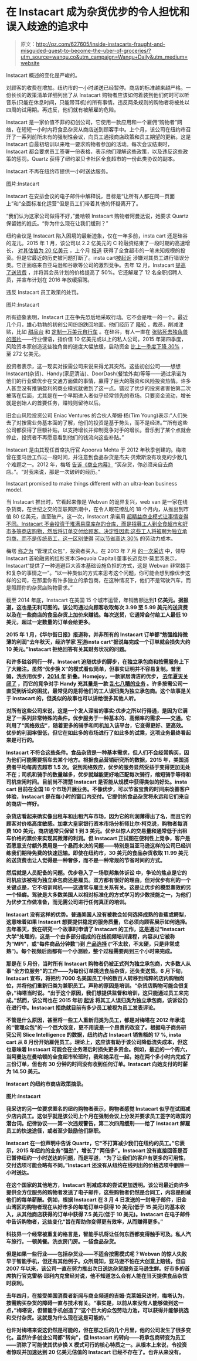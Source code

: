 # 在 Instacart 成为杂货优步的令人担忧和误入歧途的追求中

> 原文：<http://qz.com/627605/inside-instacarts-fraught-and-misguided-quest-to-become-the-uber-of-groceries/?utm_source=wanqu.co&utm_campaign=Wanqu+Daily&utm_medium=website>

Instacart 概述的变化是严峻的。

对顾客的收费在增加。纽约市的一小时递送已经暂停。商店的标准越来越严格。一份长长的政策清单详细列出了从 Instacart 购物者应该如何着装到他们何时可以听音乐(只能在休息时间，只能带耳机)的所有事情。违反两条规则的购物者将被处以四周的试用期。再违反，他们就有被解雇的危险。

Instacart 是一家价值不菲的初创公司，它使用一款应用和一个雇佣“购物者”网络，在短短一小时内将食品杂货从商店送到顾客手中。上个月，该公司在纽约市召开了一系列前所未有的强制性会议，向员工通报商店政策和员工期望的更新。这是 Instacart 自最初培训以来唯一要求购物者参加的活动。每次会议结束时，Instacart 都会要求员工签署一份表格，表示他们理解这些政策，以及违反这些政策的惩罚。Quartz 获得了纽约翠贝卡社区全食超市的一份此类协议的副本。



Instacart 不再在纽约市提供一小时送达服务。

图片:Instacart



Instacart 在安排会议的电子邮件中解释说，目标是“让所有人都在同一页面上”和“全面标准化运营”但是员工们带着其他的怀疑离开了。

“我们认为这家公司做得不好，”曼哈顿 Instacart 购物者阿曼达说，她要求 Quartz 保留她的姓氏。“你为什么现在让我们缓刑？”

纽约会议是 Instacart 陷入困境的最新迹象，仅在一年多前，insta cart 还是硅谷的宠儿。2015 年 1 月，该公司以 2.2 亿美元的 C 轮融资结束了一段时期的高速增长， [对其估值为 20 亿美元](http://bits.blogs.nytimes.com/2015/01/12/instacart-a-grocery-delivery-start-up-raises-220-million/) ，上个月 [报道](http://recode.net/2016/02/23/whole-foods-to-invest-in-instacart-signs-new-multi-year-delivery-deal/) 获得了全食超市的一笔未知规模的投资。但是它最近的历史被问题打断了。insta cart[被起诉](http://fortune.com/2015/03/18/lawsuit-claims-instacart-personal-shoppers-should-be-classified-as-employees/) 涉嫌对其员工进行错误分类。它正面临来自亚马逊和谷歌等公司的激烈竞争。去年 12 月，Instacart [提高了送货费](https://news.instacart.com/2015/12/29/weve-updated-our-delivery-prices/) ，并将其会员计划的价格提高了 50%。它还解雇了 12 名全职招聘人员，并宣布计划在 2016 年放缓招聘。



违反 Instacart 员工政策的处罚。

图片:Instacart



所有迹象表明，Instacart 正在争先恐后地采取行动。它不会是唯一的一个。最近几个月，雄心勃勃的初创公司纷纷跌回地面。他们经历了 [降轮](https://www.cbinsights.com/research-downround-tracker) ，裁员，削减津贴，比如 [甜品台](http://www.wsj.com/articles/for-silicon-valley-the-hangover-begins-1455930769) 和 [定制一万美元自行车](http://www.nytimes.com/2016/02/22/technology/caution-rebuffed-unicorns-and-other-start-ups-fixate-on-rainbows.html) 。在硅谷，有人一直在 [张贴死去独角兽的图片](http://qz.com/623952/palantir-flyers-dead-unicorns-silicon-valley/)——行业俚语，指价值 10 亿美元或以上的私人公司。2015 年第四季度，风险资本家创造这些独角兽的速度大幅放缓，启动资金 [比上一季度下降 30%](https://www.cbinsights.com/blog/venture-capital-fall/) ，至 272 亿美元。

投资者表示，这一现实对按需公司来说来得尤其突然。这些初创公司——想想 Instacart(杂货)、Handy(家庭清洁)、DoorDash(餐馆外卖)等等——通过承诺为他们的行业做优步在交通方面做的事情，赢得了巨大的融资和风险投资热情。许多人甚至没有推销盈利的商业模式就做到了这一点。错过了优步的投资者害怕第二次被落在后面，尤其是在一个早期进入者似乎经常领先的市场。只要资金流动，增长就是创始人的首要任务，赚钱则留待以后。

旧金山风险投资公司 Eniac Ventures 的合伙人蒂姆·杨(Tim Young)表示:“人们失去了对按需业务基本面的了解，他们的投资是基于势头，而不是经济。”“所有这些公司都获得了巨额补贴，以支持增长并抑制竞争对手的增长。音乐到了某个点就会停止，投资者不再愿意看到他们的钱流向这些补贴。”

Instacart 是由其现任首席执行官 Apoorva Mehta 于 2012 年秋季创建的。梅塔曾在亚马逊工作过一段时间，并注意到食品杂货是杰夫·贝索斯没有攻克的少数几个难题之一。2012 年，梅塔 [告诉《商业内幕》](http://www.businessinsider.com/instacart-is-a-new-startup-thats-going-to-eliminate-your-trips-to-the-grocery-store-2012-9) “买杂货，你必须亲自去商店。”。“对我来说，那是一次破碎的经历。”

<aside class="o6p93a-0 feTqcM">Instacart promised to make things different with an ultra-lean business model.</aside>

当 Instacart 推出时，它看起来像是 Webvan 的诡异复兴，web van 是一家在线杂货商，在世纪之交的互联网热潮中，在令人眼花缭乱的 18 个月内，从推出到市值 80 亿美元，直至破产。这一次，Instacart 承诺用 [超精益商业模式让事情变得不同。Instacart 不会投资于堆满易腐库存的仓库，而是招募工人到全食超市和好市多等商店购物，然后将订单交付给顾客。决定性因素:这些工人将被聘为独立承包商，而不是传统员工，这一区别使得](http://bits.blogs.nytimes.com/2015/01/12/instacart-a-grocery-delivery-start-up-raises-220-million/) [可以节省高达 30%](http://www.slate.com/articles/business/moneybox/2015/07/handy_a_hot_startup_for_home_cleaning_has_a_big_mess_of_its_own.single.html) 的劳动力成本。

梅塔 [称之为](http://www.businessinsider.com/instacart-is-a-new-startup-thats-going-to-eliminate-your-trips-to-the-grocery-store-2012-9) “管理式众包”，投资者买入。在 2013 年 7 月 [的一次采访](https://www.youtube.com/watch?v=khrcG0YJv-I&t=5m48s) 中，领导 Instacart 首轮融资的红杉资本(Sequoia Capital)董事长迈克尔·莫里茨表示，Instacart“提供了一种逃避巨大资本基础设施负担的方式，这是 Webvan 非常棘手和复杂的事情之一”。“以一种类似的方式来思考这个问题，你可能会想到像优步这样的公司，在那里你有许多独立的承包商，在这种情况下，他们不是驾驶汽车，而是照顾你的杂货店购物需求。”

截至 2014 年底，Instacart 在美国 15 个城市运营，年销售额达到**1 亿美元。据报道，这也是无利可图的。该公司通过向顾客收取每次 3.99 至 5.99 美元的送货费以及在一些商店的食品杂货上加价来赚钱。每次送货，它通常会付给工人最低 10 美元，超过一定数量的订单会给更多。**

**2015 年 1 月，《华尔街日报》报道称，并非所有的 Instacart 订单都“勉强维持微薄的利润”去年秋天，经济学家 [写道](http://www.economist.com/news/business/21679202-some-private-technology-firms-are-having-trouble-justifying-their-lofty-valuations-rise-and)insta cart“据说每完成一个订单就会损失大约 10 美元。”Instacart 拒绝回答有关其财务状况的问题。**

**和许多硅谷同行一样，Instacart 追随优步的脚步，在独立承包商和按需服务上下了大赌注。虽然“优步换 X”的模式看似简单，但事实证明并不容易复制。普里姆，洗衣用优步，[2014 年](http://techcrunch.com/2014/01/06/prim-laundry-shuts-down/) 折叠。Homejoy，一款家居清洁的优步， [去年夏天关闭了](https://backchannel.com/why-homejoy-failed-bb0ab39d901a#.biizcni9y) ，而它的竞争对手 Handy 充其量是一款 [乱七八糟的业务](http://www.slate.com/articles/business/moneybox/2015/07/handy_a_hot_startup_for_home_cleaning_has_a_big_mess_of_its_own.html) 。许多按需公司一直受到诉讼的困扰，最常见的是将他们的工人误归类为独立承包商。这个故事是关于 Instacart 的，但类似的故事也可以讲给很多其他人听。**

**对所有这些公司来说，这是一个发人深省的事实:优步之所以行得通，是因为它满足了一系列非常特殊的条件。优步服务于一种基本的、高频率的需求——交通。它利用了“网络效应”，随着更多的骑手和司机加入该平台，它变得更好、更高效。优步的利润率很低，但它在如此多的市场进行了如此多的试乘，这项业务最终看起来是可行的。**

**Instacart 不符合这些条件。食品杂货是一种基本需求，但人们不会经常购买，因为他们可能需要搭车去某个地方。根据食品营销研究所的数据，2015 年，美国消费者平均每周去超市 1.5 次。说到网络效应，优步的服务显然受益于变得更加无处不在；司机和骑手的数量越多，优步就越能更好地匹配每次骑行，缩短骑手等待和司机空闲时间。目前尚不清楚 Instacart 是否能从规模中获得类似的好处。insta cart 目前在全国 18 个市场开展业务。不像优步，可以节省宝贵的时间来改善客户体验，Instacart 是在每小时的窗口内交付。它提供的食品杂货将永远和它们来自的商店一样好。**

**杂货店看起来确实像出租车和出租汽车市场，因为它的利润薄得出了名，而且它的顾客对价格高度敏感。加拿大皇家银行资本市场分析师比尔·柯克说，购物者每消费 100 美元，商店通常只保留 1 到 3 美元。优步以惊人的交易量和通常低于出租车价格的票价来实现其微薄的利润。但 Instacart 正试图在便利性上竞争，客户是否愿意支付额外费用是一个悬而未决的问题——特别是当亚马逊这样的公司已经训练我们期待免费的快速运输。即使在纽约市，30 美元的食品杂货收取 11.99 美元的送货费也让人觉得是一种奢侈，而不是一种常规的节省时间的方式。**

**然后就是人员配备的问题。优步卷入了一场联邦集体诉讼 中，争论的焦点是它的司机应该被视为独立承包商还是雇员。双方都有很好的理由，但对优步有利的一个关键点是，它不培训司机——这通常与雇主关系有关。这是让优步的模型奏效的另一个怪癖。驾驶是大多数美国人以相对标准化的方式学习的少数技能之一，为他们为优步工作做准备，而无需公司进行任何真正的培训。**

**Instacart 没有这样的优势。普通美国人没有被教会如何选择成熟的香蕉或鳄梨，这意味着如果 Instacart 想要提供稳定的服务质量，它必须向顾客展示如何选择。去年春天，我在研究一个故事时申请了 Instacart 的工作，这是通过“Instacart 大学”处理的，这是一个由多部分组成的在线视频培训课程，内容从(它被称为“MPI”，或“每件商品分钟数”)到 [产品选择](https://www.youtube.com/watch?v=xGwULs7JVcQ&feature=youtu.be) (“不太软，不太硬，只是非常成熟”)。每个视频后面都有一个小测验，整个过程需要两到三个小时来完成。**

**那是在 5 月份，当时所有 Instacart 购物者仍被正式列为独立承包商，大多数人从事“全方位服务”的工作——为每份订单挑选食品杂货，还负责送货。6 月下旬，Instacart 宣布，将把约 7000 名美国员工中的数百人转移到纯粹的店内购物岗位，并将他们重新归类为兼职员工。声称的原因是培训。“杂货店购物可能会很复杂，”梅塔当时说。“出于这个原因，我们想提供监督和培训，这只能通过员工来完成。”然而，该公司也在 2015 年初 [起诉](http://time.com/3748438/instacart-lawsuit/?xid=tcoshare) 将其工人误归类为独立承包商，该诉讼仍在进行中。Instacart 拒绝就目前有多少员工被视为员工发表评论。**

**不管是什么原因，甚至将一些工人重新归类为员工，都是对梅塔在 2012 年承诺的“管理众包”的一个巨大改变，更不用说是一个昂贵的改变了。根据电子商务研究公司 Slice Intelligence 的数据，纽约约占 Instacart 销售额的 17 %, insta cart 从 8 月份开始雇佣员工。理论上，这应该有助于该公司降低流失成本，但这也意味着 Instacart 可能会在业务滞后时损失更多资金。例如，最近的一个周六，当阿曼达在曼哈顿的全食超市轮班时，我和她呆在一起，她在两个多小时内完成了三份订单，但也有 30 分钟的时间没有收到任何订单。Instacart 向她支付的时薪为 14.50 美元。**



**Instacart 的纽约市商店政策摘录。**

**图片:Instacart**



**我采访的另一位要求匿名的纽约购物者表示，购物者感觉 Instacart 似乎在试图减少店内员工。这似乎就是该公司上个月在强制会议上分发并要求员工签字的政策的潜台词。纪律协议——第一次违规警告，第二次四周缓刑——给了 Instacart 解雇员工的快速途径，或者至少鼓励他们辞职。**

**Instacart 在一份声明中告诉 Quartz，它“不打算减少我们在纽约的员工。”它表示，2015 年纽约的业务“强劲”，增长了“两倍多”。Instacart 没有直接回答是否已暂停纽约一小时送达的问题，而是写道，“为了让我们的客户有更多的可用性，交付选项可能会略有不同。”Instacart 还没有从纽约在线列出的价格选项中删除一小时送达。**

**在这个国家的其他地方，Instacart 削减成本的尝试更加透明。该公司最近向许多提供全方位服务的购物者发送了电子邮件，这些购物者仍然是合同工，内容是削减他们的每单薪酬。例如，根据 Instacart 在 3 月 4 日发送的一封电子邮件，旧金山湾区的购物者现在从好市多的每笔订单中获得 10 美元(低于 15 美元)的基本收入，从其他商店获得的订单中获得 7.5 美元(低于 10 美元)。Instacart 在电子邮件中告诉购物者，这些变化“旨在帮助你变得更有效率，从而赚得更多。”**

**科技界一个经常被重复的格言是，智能手机将让任何东西都变得触手可及。私人汽车旅行。一顿美餐。洗衣房门房。一袋食品杂货。**

**但是如果一些行业——包括杂货业——不适合按需模式呢？Webvan 的惊人失败早于智能手机，但还有其他例子。众所周知，亚马逊不怕在大创意上赔钱，但自 2007 年以来，该公司一直在努力推出次日送达杂货服务亚马逊生鲜。好市多的首席执行官克雷格·耶利内克曾经对说，他不知道怎么会有人能在当天提供食品杂货时获利。**

**去年四月，在接受美国消费者新闻与商业频道的吉姆·克莱姆采访时，梅塔认为，按需购买杂货的障碍一直与技术有关。“事实是，以前从来没有人能够做到这一点，”梅塔说，但智能手机创造了“这个巨大的众包劳动力池，可以获得并能够挑选和交付杂货。这就是为什么现在这是可能的。”**

**也许对梅塔来说这仍然是可能的，但在那之后的几个月里，他的公司发生了很多变化。虽然许多创业公司都“转向”，但 Instacart 的转向——将承包商转变为员工——消除了可能使其优步换 X 模式可行的核心特质之一。从根本上来说，令投资者惊叹并加速达到 20 亿美元估值的 Instacart 已经不存在了。也许从来没有。**